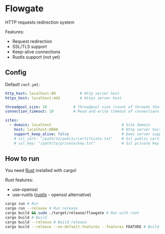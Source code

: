# Flowgate
HTTP requests redirection system

Features:
- Request redirection
- SSL/TLS support
- Keep-alive connections
- Rustls support (not yet)

## Config

Default `conf.yml`:
```yml
http_host: localhost:80           # Http server host
https_host: localhost:443         # Https server host

threadpool_size: 10            # Threadpool size (count of threads that accept requests)
connection_timeout: 10         # Read and write timeout of connections in seconds

sites:
  - domain: localhost                                # Site domain
    host: localhost:8080                             # Http server host
    support_keep_alive: false                        # Does server supports keep-alive connections
    # ssl_cert: "/path/to/public/certificate.txt"    # Ssl public certificate file (optional)
    # ssl_key: "/path/to/private/key.txt"            # Ssl private key file (optional)
```

## How to run

You need [Rust](https://www.rust-lang.org/) installed with cargo!

Rust features:
- use-openssl
- use-rustls ([rustls](https://github.com/rustls/rustls) - openssl alternative)

```sh
cargo run # Run
cargo run --release # Run release
cargo build && sudo ./target/release/flowgate # Run with root
cargo build # Build
cargo build --release # Build release
cargo build --release --no-default-features --features FEATURE # Build with feature
```
